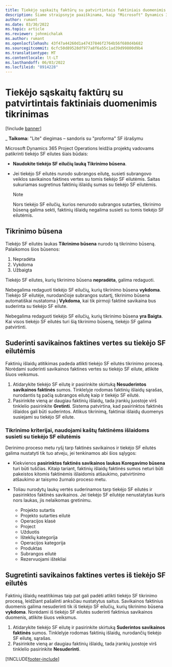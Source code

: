 ```yaml
---
title: Tiekėjo sąskaitų faktūrų su patvirtintais faktiniais duomenimis tikrinimas
description: Šiame straipsnyje paaiškinama, kaip "Microsoft" Dynamics 365 Project Operations leidžia projektų vadovams patikrinti tiekėjo SF su faktiniais duomenimis, kurie buvo patvirtinti kaip rangovai, atliko darbą ir įrašytą laiką, taip pat išlaidas ir medžiagas, kurias naudojo projekto komandos nariai.
author: rumant
ms.date: 03/30/2022
ms.topic: article
ms.reviewer: johnmichalak
ms.author: rumant
ms.openlocfilehash: 43f47a44260d1a47437846f2764b56f680d4b682
ms.sourcegitcommit: 6cfc50d89528df977a8f6a55c1ad39d99800d9b4
ms.translationtype: MT
ms.contentlocale: lt-LT
ms.lasthandoff: 06/03/2022
ms.locfileid: "8914228"
---
```

# <a name="verification-of-vendor-invoices-with-approved-actuals"></a>Tiekėjo sąskaitų faktūrų su patvirtintais faktiniais duomenimis tikrinimas

[!include [banner](../../includes/dataverse-preview.md)]

_ **Taikoma:** "Lite" diegimas – sandoris su "proforma" SF išrašymu

Microsoft Dynamics 365 Project Operations leidžia projektų vadovams patikrinti tiekėjo SF eilutes šiais būdais:

- **Naudokite tiekėjo SF eilučių lauką Tikrinimo būsena**.
- Jei tiekėjo SF eilutės nurodo subrangos eilutę, susieti subrangovo veiklos savikainos faktines vertes su tomis tiekėjo SF eilutėmis. Saitas sukuriamas sugretinus faktinių išlaidų sumas su tiekėjo SF eilutėmis.

    > [!NOTE]
    > Nors tiekėjo SF eilučių, kurios nenurodo subrangos sutarties, tikrinimo būseną galima sekti, faktinių išlaidų negalima susieti su tomis tiekėjo SF eilutėmis.

## <a name="verification-status"></a>Tikrinimo būsena

Tiekėjo SF eilutės laukas **Tikrinimo būsena** nurodo tą tikrinimo būseną. Palaikomos šios būsenos:

1. Nepradėta
2. Vykdoma
3. Užbaigta

Tiekėjo SF eilutes, kurių tikrinimo būsena **nepradėta**, galima redaguoti.

Nebegalima redaguoti tiekėjo SF eilučių, kurių tikrinimo būsena **vykdoma**. Tiekėjo SF eilutėje, nurodančioje subrangos sutartį, tikrinimo būsena automatiškai nustatoma į **Vykdoma**, kai tik pirmoji faktinė savikaina bus suderinta su tiekėjo SF eilute.

Nebegalima redaguoti tiekėjo SF eilučių, kurių tikrinimo būsena **yra Baigta**. Kai visos tiekėjo SF eilutės turi šią tikrinimo būseną, tiekėjo SF galima patvirtinti.

## <a name="match-cost-actuals-to-vendor-invoice-lines"></a>Suderinti savikainos faktines vertes su tiekėjo SF eilutėmis

Faktinių išlaidų atitikimas padeda atlikti tiekėjo SF eilutės tikrinimo procesą. Norėdami suderinti savikainos faktines vertes su tiekėjo SF eilute, atlikite šiuos veiksmus.

1. Atidarykite tiekėjo SF eilutę ir pasirinkite skirtuką **Nesuderintos savikainos faktinės** sumos. Tinklelyje rodomas faktinių išlaidų sąrašas, nurodantis tą pačią subrangos eilutę kaip ir tiekėjo SF eilutė.
2. Pasirinkite vieną ar daugiau faktinių išlaidų, tada įrankių juostoje virš tinklelio pasirinkite **Gretinti**. Sistema patvirtina, kad pasirinktos faktinės išlaidos gali būti suderintos. Atlikus tikrinimą, faktiniai išlaidų duomenys susiejami su tiekėjo SF eilute.

### <a name="validation-criteria-that-are-used-to-link-cost-actuals-to-vendor-invoice-lines"></a>Tikrinimo kriterijai, naudojami kaštų faktinėms išlaidoms susieti su tiekėjo SF eilutėmis

Derinimo proceso metu ryšį tarp faktinės savikainos ir tiekėjo SF eilutės galima nustatyti tik tuo atveju, jei tenkinamos abi šios sąlygos:

- Kiekvienos **pasirinktos faktinės savikainos laukas Koregavimo būsena** turi būti tuščias. Kitaip tariant, faktinių išlaidų faktinės sumos neturi būti pakeistos kitomis faktinėmis išlaidomis atšaukimo, patvirtinimo atšaukimo ar taisymo žurnalo proceso metu.
- Toliau nurodytų laukų vertės suderinamos tarp tiekėjo SF eilutės ir pasirinktos faktinės savikainos. Jei tiekėjo SF eilutėje nenustatytas kuris nors laukas, jis nelaikomas gretinimu.

    - Projekto sutartis
    - Projekto sutarties eilutė
    - Operacijos klasė
    - Project
    - Užduotis
    - Išteklių kategorija
    - Operacijos kategorija
    - Produktas
    - Subrangos eilutė
    - Rezervuojami ištekliai

## <a name="unmatch-cost-actuals-from-a-vendor-invoice-line"></a>Sugretinti savikainos faktines vertes iš tiekėjo SF eilutės

Faktinių išlaidų neatitikimas taip pat gali padėti atlikti tiekėjo SF tikrinimo procesą, leidžiant pašalinti anksčiau nustatytus saitus. Savikainos faktinius duomenis galima nesuderinti tik iš tiekėjo SF eilučių, kurių tikrinimo būsena **vykdoma**. Norėdami iš tiekėjo SF eilutės suderinti faktinius savikainos duomenis, atlikite šiuos veiksmus.

1. Atidarykite tiekėjo SF eilutę ir pasirinkite skirtuką **Suderintos savikainos faktinės** sumos. Tinklelyje rodomas faktinių išlaidų, nurodančių tiekėjo SF eilutę, sąrašas.
2. Pasirinkite vieną ar daugiau faktinių išlaidų, tada įrankių juostoje virš tinklelio pasirinkite **Nesuderinti**.

[!INCLUDE[footer-include](../../includes/footer-banner.md)]
